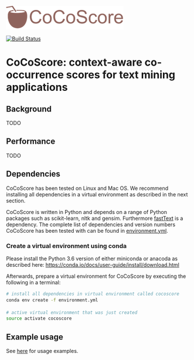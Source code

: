 ![CoCoScore-text-small.png](doc/logos/CoCoScore-text-small.png)

[![Build Status](https://travis-ci.org/JungeAlexander/cocoscore.svg?branch=master)](https://travis-ci.org/JungeAlexander/cocoscore)

# CoCoScore: context-aware co-occurrence scores for text mining applications

## Background

TODO

## Performance

TODO

## Dependencies

CoCoScore has been tested on Linux and Mac OS.
We recommend installing all dependencies in a virtual environment as described in the next section.

CoCoScore is written in Python and depends on a range of Python packages such as scikit-learn, nltk and gensim.
Furthermore [fastText](https://github.com/facebookresearch/fastText) is a dependency.
The complete list of dependencies and version numbers CoCoScore has been tested with can be found in [environment.yml](environment.yml).

### Create a virtual environment using conda

Please install the Python 3.6 version of either miniconda or anacoda as described here:
https://conda.io/docs/user-guide/install/download.html

Afterwards, prepare a virtual environment for CoCoScore by executing the following in a terminal:

```bash
# install all dependencies in virtual environment called cocoscore
conda env create -f environment.yml

# active virtual environment that was just created
source activate cocoscore
```

## Example usage

See [here](doc/example/example.md) for usage examples. 
